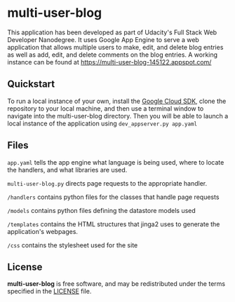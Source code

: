 # multi-user-blog

This application has been developed as part of Udacity's Full Stack Web Developer Nanodegree. It uses Google App Engine to serve a web application that allows multiple users to make, edit, and delete blog entries as well as add, edit, and delete comments on the blog entries. A working instance can be found at https://multi-user-blog-145122.appspot.com/

## Quickstart

To run a local instance of your own, install the [Google Cloud SDK](https://cloud.google.com/appengine/docs/python/download), clone the repository to your local machine, and then use a terminal window to navigate into the multi-user-blog directory. Then you will be able to launch a local instance of the application using `dev_appserver.py app.yaml`

## Files

`app.yaml` tells the app engine what language is being used, where to locate the handlers, and what libraries are used.

`multi-user-blog.py` directs page requests to the appropriate handler.

`/handlers` contains python files for the classes that handle page requests

`/models` contains python files defining the datastore models used

`/templates` contains the HTML structures that jinga2 uses to generate the application's webpages.

`/css` contains the stylesheet used for the site

## License

**multi-user-blog** is free software, and may be redistributed under the terms specified in the [LICENSE](https://github.com/caasted/multi-user-blog/blob/master/LICENSE) file.
